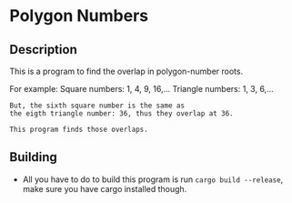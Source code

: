 # Polygon Numbers

## Description

This is a program to find the overlap in polygon-number roots.

For example:
	Square numbers: 1, 4, 9, 16,...
	Triangle numbers: 1, 3, 6,...

	But, the sixth square number is the same as 
	the eigth triangle number: 36, thus they overlap at 36.

	This program finds those overlaps.

## Building

* All you have to do to build this program is run `cargo build --release`, make sure you have cargo installed though.
